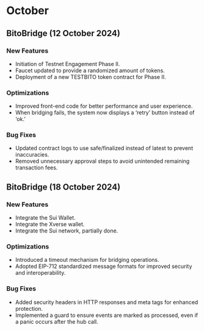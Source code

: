 # October

## BitoBridge  (12 October 2024)

### New Features

* Initiation of Testnet Engagement Phase II.
* Faucet updated to provide a randomized amount of tokens.
* Deployment of a new TESTBITO token contract for Phase II.

### Optimizations

* Improved front-end code for better performance and user experience.
* When bridging fails, the system now displays a ‘retry’ button instead of ‘ok.’

### Bug Fixes

* Updated contract logs to use safe/finalized instead of latest to prevent inaccuracies.
* Removed unnecessary approval steps to avoid unintended remaining transaction fees.

## BitoBridge  (18 October 2024)

### New Features

* Integrate the Sui Wallet.
* Integrate the Xverse wallet.
* Integrate the Sui network, partially done.

### Optimizations

* Introduced a timeout mechanism for bridging operations.
* Adopted EIP-712 standardized message formats for improved security and interoperability.

### Bug Fixes

* Added security headers in HTTP responses and meta tags for enhanced protection.
* Implemented a guard to ensure events are marked as processed, even if a panic occurs after the hub call.
